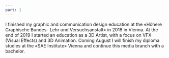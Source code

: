 ```yaml
---
part: 1
---
```


I finished my graphic and communication design education at the «Höhere Graphische Bundes- Lehr und Versuchsanstalt» in 2018 in Vienna.
At the end of 2019 I started an education as a 3D Artist, with a focus on VFX (Visual Effects) and 3D Animation.
Coming August I will finish my diploma studies at the «SAE Institute» Vienna and continue this media branch with a bachelor.
